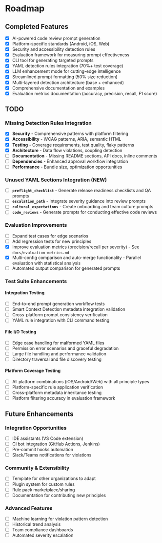 # Roadmap

## Completed Features

- [x] AI-powered code review prompt generation
- [x] Platform-specific standards (Android, iOS, Web)
- [x] Security and accessibility detection rules
- [x] Evaluation framework for measuring prompt effectiveness
- [x] CLI tool for generating targeted prompts
- [x] YAML detection rules integration (70%+ test coverage)
- [x] LLM enhancement mode for cutting-edge intelligence
- [x] Streamlined prompt formatting (50% size reduction)
- [x] Multi-layered detection architecture (base + enhanced)
- [x] Comprehensive documentation and examples
- [x] Evaluation metrics documentation (accuracy, precision, recall, F1 score)

## TODO

### Missing Detection Rules Integration

- [x] **Security** - Comprehensive patterns with platform filtering
- [x] **Accessibility** - WCAG patterns, ARIA, semantic HTML
- [x] **Testing** - Coverage requirements, test quality, flaky patterns
- [x] **Architecture** - Data flow violations, coupling detection
- [ ] **Documentation** - Missing README sections, API docs, inline comments
- [ ] **Dependencies** - Enhanced approval workflow integration
- [ ] **Performance** - Bundle size, optimization opportunities

### Unused YAML Sections Integration (NEW)

- [ ] **`preflight_checklist`** - Generate release readiness checklists and QA prompts
- [ ] **`escalation_path`** - Integrate severity guidance into review prompts
- [ ] **`cultural_expectations`** - Create onboarding and team culture prompts
- [ ] **`code_reviews`** - Generate prompts for conducting effective code reviews

### Evaluation Improvements

- [ ] Expand test cases for edge scenarios
- [ ] Add regression tests for new principles
- [x] Improve evaluation metrics (precision/recall per severity) - See `docs/evaluation-metrics.md`
- [x] Multi-config comparison and auto-merge functionality - Parallel evaluation with statistical analysis
- [ ] Automated output comparison for generated prompts

### Test Suite Enhancements

#### Integration Testing

- [ ] End-to-end prompt generation workflow tests
- [ ] Smart Context Detection metadata integration validation
- [ ] Cross-platform prompt consistency verification
- [ ] YAML rule integration with CLI command testing

#### File I/O Testing

- [ ] Edge case handling for malformed YAML files
- [ ] Permission error scenarios and graceful degradation
- [ ] Large file handling and performance validation
- [ ] Directory traversal and file discovery testing

#### Platform Coverage Testing

- [ ] All platform combinations (iOS/Android/Web) with all principle types
- [ ] Platform-specific rule application verification
- [ ] Cross-platform metadata inheritance testing
- [ ] Platform filtering accuracy in evaluation framework

## Future Enhancements

### Integration Opportunities

- [ ] IDE assistants (VS Code extension)
- [ ] CI bot integration (GitHub Actions, Jenkins)
- [ ] Pre-commit hooks automation
- [ ] Slack/Teams notifications for violations

### Community & Extensibility

- [ ] Template for other organizations to adapt
- [ ] Plugin system for custom rules
- [ ] Rule pack marketplace/sharing
- [ ] Documentation for contributing new principles

### Advanced Features

- [ ] Machine learning for violation pattern detection
- [ ] Historical trend analysis
- [ ] Team compliance dashboards
- [ ] Automated severity escalation
